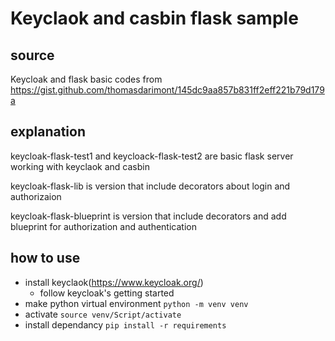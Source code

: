 # Keyclaok and casbin flask sample

## source

Keycloak and flask basic codes from
https://gist.github.com/thomasdarimont/145dc9aa857b831ff2eff221b79d179a

## explanation

keycloak-flask-test1 and keycloack-flask-test2 are basic flask server working with keyclaok and casbin

keycloak-flask-lib is version that include decorators about login and authorizaion

keycloak-flask-blueprint is version that include decorators and add blueprint for authorization and authentication

## how to use

- install keyclaok(https://www.keycloak.org/)
  - follow keycloak's getting started
- make python virtual environment
  `python -m venv venv`
- activate
  `source venv/Script/activate`
- install dependancy
  `pip install -r requirements`
